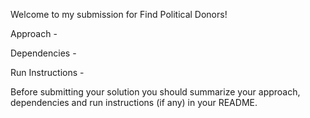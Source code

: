 Welcome to my submission for Find Political Donors!

Approach -

Dependencies -

Run Instructions -

Before submitting your solution you should summarize your approach, dependencies and run instructions (if any) in your README.

